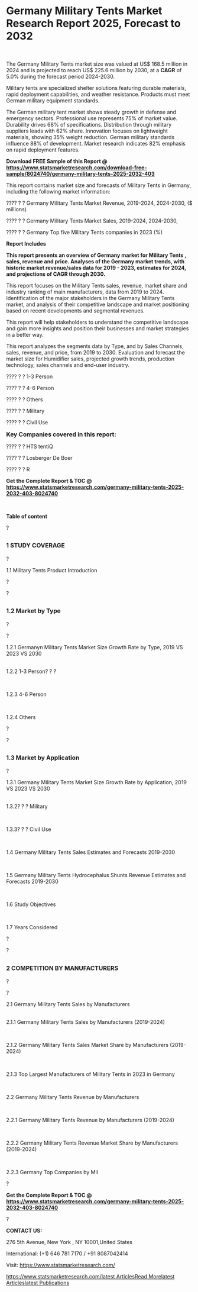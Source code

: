 <h1>Germany Military Tents Market Research Report 2025, Forecast to 2032</h1><br/><p>The Germany Military Tents market size was valued at US$ 168.5 million in 2024 and is projected to reach US$ 225.6 million by 2030, at a <strong>CAGR</strong> of 5.0% during the forecast period 2024-2030.</p>
 
 
 
 <p>Military tents are specialized shelter solutions featuring durable materials, rapid deployment capabilities, and weather resistance. Products must meet German military equipment standards.</p>
 
 
 
 <p>The German military tent market shows steady growth in defense and emergency sectors. Professional use represents 75% of market value. Durability drives 68% of specifications. Distribution through military suppliers leads with 62% share. Innovation focuses on lightweight materials, showing 35% weight reduction. German military standards influence 88% of development. Market research indicates 82% emphasis on rapid deployment features.</p>
 
 
 
 <p><strong>Download FREE Sample of this Report @ <a href="https://www.statsmarketresearch.com/download-free-sample/8024740/germany-military-tents-2025-2032-403">https://www.statsmarketresearch.com/download-free-sample/8024740/germany-military-tents-2025-2032-403</a></strong></p>
 
 
 
 <p>This report contains market size and forecasts of Military Tents in Germany, including the following market information:</p>
 
 
 
 <p>???? ? ? Germany Military Tents Market Revenue, 2019-2024, 2024-2030, ($ millions)</p>
 
 
 
 <p>???? ? ? Germany Military Tents Market Sales, 2019-2024, 2024-2030,</p>
 
 
 
 <p>???? ? ? Germany Top five Military Tents companies in 2023 (%)</p>
 
 
 
 <p><strong>Report Includes</strong></p>
 
 
 
 <p><strong>This report presents an overview of Germany market for Military Tents , sales, revenue and price. Analyses of the Germany market trends, with historic market revenue/sales data for 2019 - 2023, estimates for 2024, and projections of <strong>CAGR</strong> through 2030.</strong></p>
 
 
 
 <p>This report focuses on the Military Tents sales, revenue, market share and industry ranking of main manufacturers, data from 2019 to 2024. Identification of the major stakeholders in the Germany Military Tents market, and analysis of their competitive landscape and market positioning based on recent developments and segmental revenues.</p>
 
 
 
 <p>This report will help stakeholders to understand the competitive landscape and gain more insights and position their businesses and market strategies in a better way.</p>
 
 
 
 <p>This report analyzes the segments data by Type, and by Sales Channels, sales, revenue, and price, from 2019 to 2030. Evaluation and forecast the market size for Humidifier sales, projected growth trends, production technology, sales channels and end-user industry.</p>
 
 
 
 <p>???? ? ? 1-3 Person</p>
 
 
 
 <p>???? ? ? 4-6 Person</p>
 
 
 
 <p>???? ? ? Others</p>
 
 
 
 <p>???? ? ? Military</p>
 
 
 
 <p>???? ? ? Civil Use</p>
 
 
 
 <p><span style="font-size:16px"><strong>Key Companies covered in this report:</strong></span></p>
 
 
 
 <p>???? ? ? HTS tentiQ</p>
 
 
 
 <p>???? ? ? Losberger De Boer</p>
 
 
 
 <p>???? ? ? R</p>
 
 
 
 <div><b>Get the Complete Report & TOC @ <a href="https://www.statsmarketresearch.com/germany-military-tents-2025-2032-403-8024740">https://www.statsmarketresearch.com/germany-military-tents-2025-2032-403-8024740</a></b></div>
 
 
 
 <p><br />
 
 <b>Table of content</b></p>
 
 
 
 <p>? </p>
 
 
 
 <h2><span style="font-size:16px"><strong>1 STUDY COVERAGE</strong></span></h2>
 
 
 
 <p>? </p>
 
 
 
 <p>1.1 Military Tents Product Introduction</p>
 
 
 
 <p>? </p>
 
 
 
 <p>? </p>
 
 
 
 <h2><span style="font-size:16px"><strong>1.2 Market by Type</strong></span></h2>
 
 
 
 <p>? </p>
 
 
 
 <p>? </p>
 
 
 
 <p>1.2.1 Germanyn Military Tents Market Size Growth Rate by Type, 2019 VS 2023 VS 2030<br />
 
 <br />
 
 1.2.2 1-3 Person? ? ? <br />
 
 <br />
 
 1.2.3 4-6 Person<br />
 
 <br />
 
 1.2.4 Others<br />
 
 ? </p>
 
 
 
 <p>? </p>
 
 
 
 <h2><span style="font-size:16px"><strong>1.3 Market by Application</strong></span></h2>
 
 
 
 <p>? </p>
 
 
 
 <p>1.3.1 Germany Military Tents Market Size Growth Rate by Application, 2019 VS 2023 VS 2030<br />
 
 <br />
 
 1.3.2? ? ? Military<br />
 
 <br />
 
 1.3.3? ? ? Civil Use<br />
 
 <br />
 
 1.4 Germany Military Tents Sales Estimates and Forecasts 2019-2030<br />
 
 <br />
 
 1.5 Germany Military Tents Hydrocephalus Shunts Revenue Estimates and Forecasts 2019-2030<br />
 
 <br />
 
 1.6 Study Objectives<br />
 
 <br />
 
 1.7 Years Considered</p>
 
 
 
 <p>? </p>
 
 
 
 <p>? </p>
 
 
 
 <h2><span style="font-size:16px"><strong>2 COMPETITION BY MANUFACTURERS</strong></span></h2>
 
 
 
 <p>? </p>
 
 
 
 <p>? </p>
 
 
 
 <p>2.1 Germany Military Tents Sales by Manufacturers<br />
 
 <br />
 
 2.1.1 Germany Military Tents Sales by Manufacturers (2019-2024)<br />
 
 <br />
 
 2.1.2 Germany Military Tents Sales Market Share by Manufacturers (2019-2024)<br />
 
 <br />
 
 2.1.3 Top Largest Manufacturers of Military Tents in 2023 in Germany<br />
 
 <br />
 
 2.2 Germany Military Tents Revenue by Manufacturers<br />
 
 <br />
 
 2.2.1 Germany Military Tents Revenue by Manufacturers (2019-2024)<br />
 
 <br />
 
 2.2.2 Germany Military Tents Revenue Market Share by Manufacturers (2019-2024)<br />
 
 <br />
 
 2.2.3 Germany Top Companies by Mil</p>
 
 
 
 <p>? </p>
 
 
 
 <div><b>Get the Complete Report & TOC @ <a href="https://www.statsmarketresearch.com/germany-military-tents-2025-2032-403-8024740">https://www.statsmarketresearch.com/germany-military-tents-2025-2032-403-8024740</a></b></div>
 
 
 
 <p>? </p>
 
 
 
 <p><b>CONTACT US:</b><br />
 
 276 5th Avenue, New York , NY 10001,United States<br />
 
 International: (+1) 646 781 7170 / +91 8087042414<br />
 
 Visit: <a href="https://www.statsmarketresearch.com/">https://www.statsmarketresearch.com/</a><br />
 
 <a href="https://gyeongbokgung.com">https://www.statsmarketresearch.com/</a><a href="https://hallyeomaritime.com">latest Articles</a><a href="https://jingwansa.com">Read More</a><a href="https://nguoiviet.jp/">latest Articles</a><a href="https://www.intelmarketresearch.com/">latest Publications</a></p>
